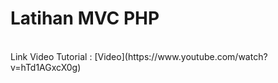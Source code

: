 # Latihan MVC PHP
 <br>
 Link Video Tutorial : [Video](https://www.youtube.com/watch?v=hTd1AGxcX0g)

